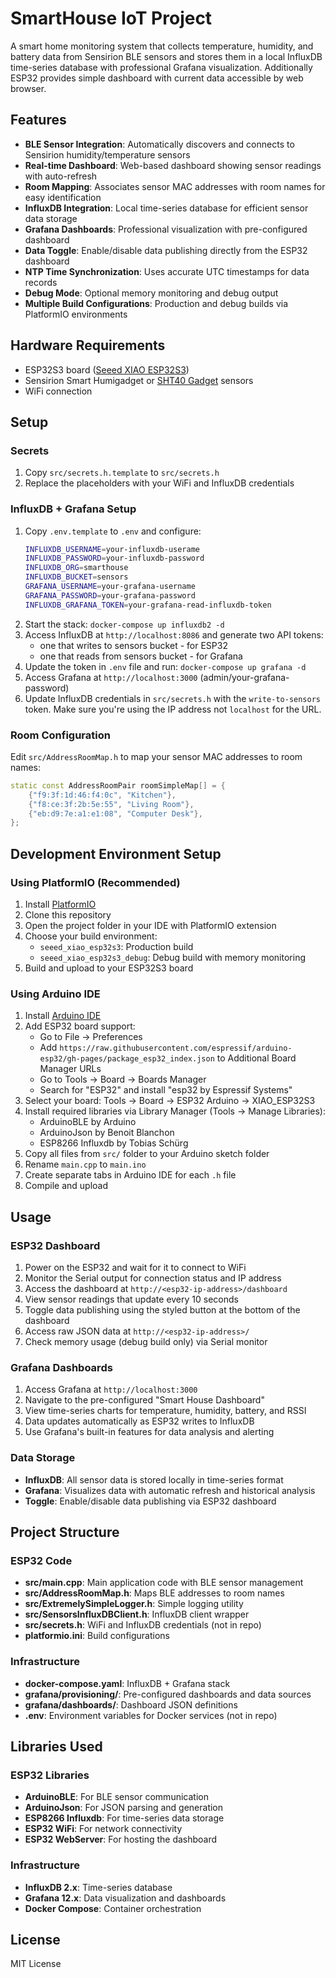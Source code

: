 # SmartHouse IoT Project

A smart home monitoring system that collects temperature, humidity, and battery data from Sensirion BLE sensors and stores them in a local InfluxDB time-series database with professional Grafana visualization. Additionally ESP32 provides simple dashboard with current data accessible by web browser.

## Features

* **BLE Sensor Integration**: Automatically discovers and connects to Sensirion humidity/temperature sensors
* **Real-time Dashboard**: Web-based dashboard showing sensor readings with auto-refresh
* **Room Mapping**: Associates sensor MAC addresses with room names for easy identification
* **InfluxDB Integration**: Local time-series database for efficient sensor data storage
* **Grafana Dashboards**: Professional visualization with pre-configured dashboard
* **Data Toggle**: Enable/disable data publishing directly from the ESP32 dashboard
* **NTP Time Synchronization**: Uses accurate UTC timestamps for data records
* **Debug Mode**: Optional memory monitoring and debug output
* **Multiple Build Configurations**: Production and debug builds via PlatformIO environments

## Hardware Requirements

* ESP32S3 board ([Seeed XIAO ESP32S3](https://wiki.seeedstudio.com/xiao_esp32s3_getting_started/))
* Sensirion Smart Humigadget or [SHT40 Gadget](https://sensirion.com/products/catalog/SHT4x-Smart-Gadget) sensors
* WiFi connection

## Setup

### Secrets

1. Copy `src/secrets.h.template` to `src/secrets.h`
2. Replace the placeholders with your WiFi and InfluxDB credentials

### InfluxDB + Grafana Setup

1. Copy `.env.template` to `.env` and configure:
   ```bash
   INFLUXDB_USERNAME=your-influxdb-userame
   INFLUXDB_PASSWORD=your-influxdb-password
   INFLUXDB_ORG=smarthouse
   INFLUXDB_BUCKET=sensors
   GRAFANA_USERNAME=your-grafana-username
   GRAFANA_PASSWORD=your-grafana-password
   INFLUXDB_GRAFANA_TOKEN=your-grafana-read-influxdb-token
   ```
2. Start the stack: `docker-compose up influxdb2 -d`
3. Access InfluxDB at `http://localhost:8086` and generate two API tokens:
   * one that writes to sensors bucket - for ESP32
   * one that reads from sensors bucket - for Grafana
4. Update the token in `.env` file and run: `docker-compose up grafana -d`
5. Access Grafana at `http://localhost:3000` (admin/your-grafana-password)
6. Update InfluxDB credentials in `src/secrets.h` with the `write-to-sensors` token. Make sure you're using the IP address not `localhost` for the URL.

### Room Configuration

Edit `src/AddressRoomMap.h` to map your sensor MAC addresses to room names:

```cpp
static const AddressRoomPair roomSimpleMap[] = {
    {"f9:3f:1d:46:f4:0c", "Kitchen"},
    {"f8:ce:3f:2b:5e:55", "Living Room"},
    {"eb:d9:7e:a1:e1:08", "Computer Desk"},
};
```

## Development Environment Setup

### Using PlatformIO (Recommended)

1. Install [PlatformIO](https://platformio.org/install)
2. Clone this repository
3. Open the project folder in your IDE with PlatformIO extension
4. Choose your build environment:
   - `seeed_xiao_esp32s3`: Production build
   - `seeed_xiao_esp32s3_debug`: Debug build with memory monitoring
5. Build and upload to your ESP32S3 board

### Using Arduino IDE

1. Install [Arduino IDE](https://www.arduino.cc/en/software)
2. Add ESP32 board support:
   - Go to File → Preferences
   - Add `https://raw.githubusercontent.com/espressif/arduino-esp32/gh-pages/package_esp32_index.json` to Additional Board Manager URLs
   - Go to Tools → Board → Boards Manager
   - Search for "ESP32" and install "esp32 by Espressif Systems"
3. Select your board: Tools → Board → ESP32 Arduino → XIAO_ESP32S3
4. Install required libraries via Library Manager (Tools → Manage Libraries):
   - ArduinoBLE by Arduino
   - ArduinoJson by Benoit Blanchon
   - ESP8266 Influxdb by Tobias Schürg
5. Copy all files from `src/` folder to your Arduino sketch folder
6. Rename `main.cpp` to `main.ino`
7. Create separate tabs in Arduino IDE for each `.h` file
8. Compile and upload

## Usage

### ESP32 Dashboard
1. Power on the ESP32 and wait for it to connect to WiFi
2. Monitor the Serial output for connection status and IP address
3. Access the dashboard at `http://<esp32-ip-address>/dashboard`
4. View sensor readings that update every 10 seconds
5. Toggle data publishing using the styled button at the bottom of the dashboard
6. Access raw JSON data at `http://<esp32-ip-address>/`
7. Check memory usage (debug build only) via Serial monitor

### Grafana Dashboards
1. Access Grafana at `http://localhost:3000`
2. Navigate to the pre-configured "Smart House Dashboard"
3. View time-series charts for temperature, humidity, battery, and RSSI
4. Data updates automatically as ESP32 writes to InfluxDB
5. Use Grafana's built-in features for data analysis and alerting

### Data Storage
- **InfluxDB**: All sensor data is stored locally in time-series format
- **Grafana**: Visualizes data with automatic refresh and historical analysis
- **Toggle**: Enable/disable data publishing via ESP32 dashboard

## Project Structure

### ESP32 Code
* **src/main.cpp**: Main application code with BLE sensor management
* **src/AddressRoomMap.h**: Maps BLE addresses to room names
* **src/ExtremelySimpleLogger.h**: Simple logging utility
* **src/SensorsInfluxDBClient.h**: InfluxDB client wrapper
* **src/secrets.h**: WiFi and InfluxDB credentials (not in repo)
* **platformio.ini**: Build configurations

### Infrastructure
* **docker-compose.yaml**: InfluxDB + Grafana stack
* **grafana/provisioning/**: Pre-configured dashboards and data sources
* **grafana/dashboards/**: Dashboard JSON definitions
* **.env**: Environment variables for Docker services (not in repo)

## Libraries Used

### ESP32 Libraries
* **ArduinoBLE**: For BLE sensor communication
* **ArduinoJson**: For JSON parsing and generation
* **ESP8266 Influxdb**: For time-series data storage
* **ESP32 WiFi**: For network connectivity
* **ESP32 WebServer**: For hosting the dashboard

### Infrastructure
* **InfluxDB 2.x**: Time-series database
* **Grafana 12.x**: Data visualization and dashboards
* **Docker Compose**: Container orchestration

## License
MIT License
